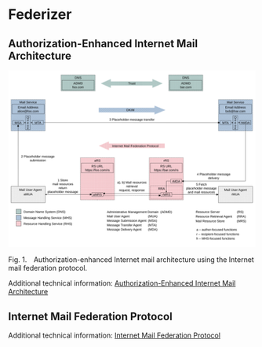 # Federizer

## Authorization-Enhanced Internet Mail Architecture

![Authorization-Enhanced Internet Mail Architecture](docs/src/main/images/authorization-enhanced_rfc5598.svg)

<p class="figure">
    Fig.&nbsp;1.&emsp;Authorization-enhanced Internet mail architecture using the Internet mail federation protocol.
</p>

Additional technical information: [Authorization-Enhanced Internet Mail Architecture](docs/Authorization-Enhanced_Internet_Mail_Architecture.md)

## Internet Mail Federation Protocol

Additional technical information: [Internet Mail Federation Protocol](docs/Internet_Mail_Federation_Protocol.md)

